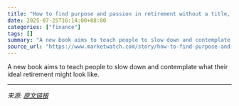 ```yaml
---
title: "How to find purpose and passion in retirement without a title, salary or to-do list"
date: 2025-07-25T16:14:00+08:00
categories: ["finance"]
tags: []
summary: "A new book aims to teach people to slow down and contemplate what their ideal retirement might look like."
source_url: "https://www.marketwatch.com/story/how-to-find-purpose-and-passion-in-retirement-without-a-title-salary-or-to-do-list-7e0b6972?mod=mw_rss_topstories"
---
```


A new book aims to teach people to slow down and contemplate what their ideal retirement might look like.

---

*来源: [原文链接](https://www.marketwatch.com/story/how-to-find-purpose-and-passion-in-retirement-without-a-title-salary-or-to-do-list-7e0b6972?mod=mw_rss_topstories)*
